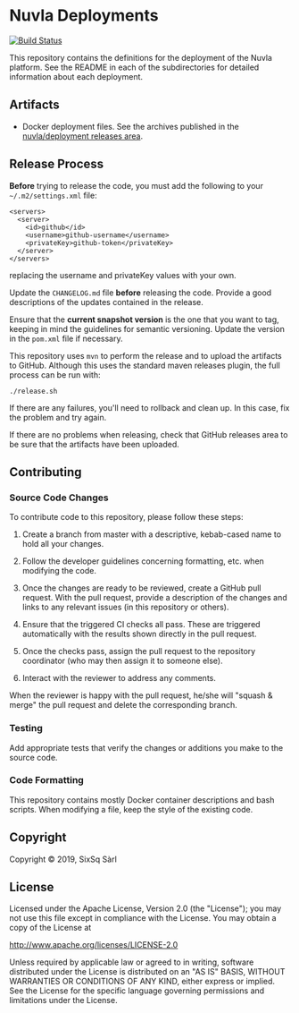 # Nuvla Deployments

[![Build Status](https://travis-ci.com/nuvla/deployment.svg?branch=master)](https://travis-ci.com/nuvla/deployment)

This repository contains the definitions for the deployment of the
Nuvla platform.  See the README in each of the subdirectories for
detailed information about each deployment.

## Artifacts

 - Docker deployment files. See the archives published in the
   [nuvla/deployment releases
   area](https://github.com/nuvla/deployment/releases).

## Release Process

**Before** trying to release the code, you must add the following to
your `~/.m2/settings.xml` file:

    <servers>
      <server>
        <id>github</id>
        <username>github-username</username>
        <privateKey>github-token</privateKey>
      </server>
    </servers>

replacing the username and privateKey values with your own.

Update the `CHANGELOG.md` file **before** releasing the code.  Provide
a good descriptions of the updates contained in the release.

Ensure that the **current snapshot version** is the one that you want
to tag, keeping in mind the guidelines for semantic versioning. Update
the version in the `pom.xml` file if necessary.

This repository uses `mvn` to perform the release and to upload the
artifacts to GitHub.  Although this uses the standard maven releases
plugin, the full process can be run with:

    ./release.sh

If there are any failures, you'll need to rollback and clean up.  In
this case, fix the problem and try again.

If there are no problems when releasing, check that GitHub releases
area to be sure that the artifacts have been uploaded.

## Contributing

### Source Code Changes

To contribute code to this repository, please follow these steps:

 1. Create a branch from master with a descriptive, kebab-cased name
    to hold all your changes.

 2. Follow the developer guidelines concerning formatting, etc. when
    modifying the code.
   
 3. Once the changes are ready to be reviewed, create a GitHub pull
    request.  With the pull request, provide a description of the
    changes and links to any relevant issues (in this repository or
    others). 
   
 4. Ensure that the triggered CI checks all pass.  These are triggered
    automatically with the results shown directly in the pull request.

 5. Once the checks pass, assign the pull request to the repository
    coordinator (who may then assign it to someone else).

 6. Interact with the reviewer to address any comments.

When the reviewer is happy with the pull request, he/she will "squash
& merge" the pull request and delete the corresponding branch.

### Testing

Add appropriate tests that verify the changes or additions you make to
the source code.

### Code Formatting

This repository contains mostly Docker container descriptions and bash
scripts. When modifying a file, keep the style of the existing code.

## Copyright

Copyright &copy; 2019, SixSq Sàrl

## License

Licensed under the Apache License, Version 2.0 (the "License"); you
may not use this file except in compliance with the License.  You may
obtain a copy of the License at

http://www.apache.org/licenses/LICENSE-2.0

Unless required by applicable law or agreed to in writing, software
distributed under the License is distributed on an "AS IS" BASIS,
WITHOUT WARRANTIES OR CONDITIONS OF ANY KIND, either express or
implied.  See the License for the specific language governing
permissions and limitations under the License.
